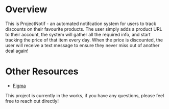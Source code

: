 # Overview

This is ProjectNotif - an automated notifcation system for users to track discounts on their favourite products. The user simply adds a product URL to their account, the system will gather all the required info, and start tracking the price of that item every day. When the price is discounted, the user will receive a text message to ensure they never miss out of another deal again!

# Other Resources

 - [Figma](https://www.figma.com/file/ynjeCPct7udkLBg1YJBxmu/NotifProject?type=design&node-id=0-1&mode=design)

This project is currently in the works, if you have any questions, please feel free to reach out directly!